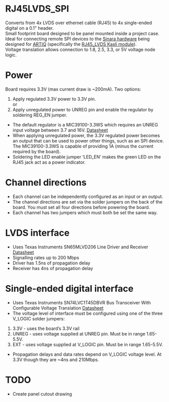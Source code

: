 # RJ45LVDS_SPI

Converts from 4x LVDS over ethernet cable (RJ45) to 4x single-ended digital on a 0.1" header.  
Small footprint board designed to be panel mounted inside a project case.  
Ideal for connecting remote SPI devices to the [Sinara hardware](https://github.com/m-labs/sinara) being designed for [ARTIQ](https://github.com/m-labs/artiq) (specifically the [RJ45_LVDS Kasli module](https://github.com/m-labs/sinara/wiki/EEM_RJ45_LVDS)).  
Voltage translation allows connection to 1.8, 2.5, 3.3, or 5V voltage node logic.


Power
=====

Board requires 3.3V (max current draw is ~200mA). Two options:

1. Apply regulated 3.3V power to 3.3V pin.  
or
2. Apply unregulated power to UNREG pin and enable the regulator by soldering REG_EN jumper.

- The default regulator is a MIC39100-3.3WS which requires an UNREG input voltage between 3.7 and 16V.  [Datasheet](http://ww1.microchip.com/downloads/en/DeviceDoc/mic39100.pdf)
- When applying unregulated power, the 3.3V regulated power becomes an output that can be used to power other things, such as an SPI device. The MIC39100-3.3WS is capable of providing 1A (minus the current required by the board). 
- Soldering the LED enable jumper ‘LED_EN’ makes the green LED on the RJ45 jack act as a power indicator.


Channel directions
==================

- Each channel can be independently configured as an input or an output.  
- The channel directions are set via the solder jumpers on the back of the board.  You must set all four directions before powering the board.  
- Each channel has two jumpers which must both be set the same way.


LVDS interface
==============

- Uses Texas Instruments SN65MLVD206 Line Driver and Receiver [Datasheet](http://www.ti.com/lit/ds/symlink/sn65mlvd206.pdf)
- Signalling rates up to 200 Mbps
- Driver has 1.5ns of propagation delay
- Receiver has 4ns of propagation delay


Single-ended digital interface
==============================

- Uses Texas Instruments SN74LVC1T45DBVR Bus Transceiver With Configurable Voltage Translation [Datasheet](http://http://www.ti.com/lit/ds/symlink/sn74lvc1t45.pdf)
- The voltage level of interface must be configured using one of the three V_LOGIC solder jumpers:
1. 3.3V - uses the board’s 3.3V rail
2. UNREG - uses voltage supplied at UNREG pin.  Must be in range 1.65-5.5V.
3. EXT - uses voltage supplied at V_LOGIC pin.  Must be in range 1.65-5.5V.
- Propagation delays and data rates depend on V_LOGIC voltage level.  At 3.3V though they are ~4ns and 210Mbps.


TODO
====

- Create panel cutout drawing

